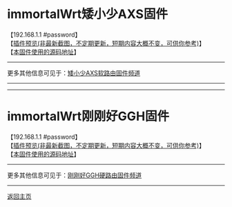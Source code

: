 # immortalWrt矮小少AXS固件

【192.168.1.1 #password】                    
【[插件预览(非最新截图，不定期更新，短期内容大概不变，可供你参考)](https://github.com/boduoyejieyi666/whonolikeboduoyejieyi/blob/main/AXS/1.png)】                       
【[本固件使用的源码地址](https://github.com/immortalwrt/immortalwrt)】            

---------------------------------------            
更多其他信息可见于：[矮小少AXS软路由固件频道](https://t.me/aixiaoshao)        

---------------------------------------     
---------------------------------------   

# immortalWrt刚刚好GGH固件

【192.168.1.1 #password】                    
【[插件预览(非最新截图，不定期更新，短期内容大概不变，可供你参考)]()】                       
【[本固件使用的源码地址](https://github.com/immortalwrt/immortalwrt)】            

---------------------------------------            
更多其他信息可见于：[刚刚好GGH硬路由固件频道](https://t.me/joinchat/KemVTSG0XyEwMjVl)        

---------------------------------------   

[返回主页](https://github.com/boduoyejieyi666/whonolikeboduoyejieyi/blob/main/README.md)         
